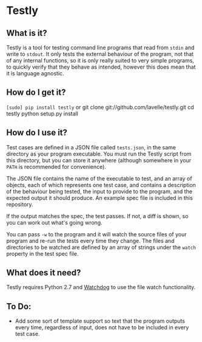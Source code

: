 # Testly

## What is it?
Testly is a tool for testing command line programs that read from `stdin` and write to `stdout`. It only tests the external behaviour of the program, not that of any internal functions, so it is only really suited to very simple programs, to quickly verify that they behave as intended, however this does mean that it is language agnostic.

## How do I get it?
`[sudo] pip install testly`
or
	git clone git://github.com/lavelle/testly.git
	cd testly
	python setup.py install

## How do I use it?
Test cases are defined in a JSON file called `tests.json`, in the same directory as your program executable. You must run the Testly script from this directory, but you can store it anywhere (although somewhere in your `PATH` is recommended for convenience).

The JSON file contains the name of the executable to test, and an array of objects, each of which represents one test case, and contains a description of the behaviour being tested, the input to provide to the program, and the expected output it should produce. An example spec file is included in this repository.

If the output matches the spec, the test passes. If not, a diff is shown, so you can work out what's going wrong.

You can pass `-w` to the program and it will watch the source files of your program and re-run the tests every time they change. The files and directories to be watched are defined by an array of strings under the `watch` property in the test spec file.

## What does it need?
Testly requires Python 2.7 and [Watchdog](https://github.com/gorakhargosh/watchdog) to use the file watch functionality.

## To Do:
- Add some sort of template support so text that the program outputs every time, regardless of input, does not have to be included in every test case.
